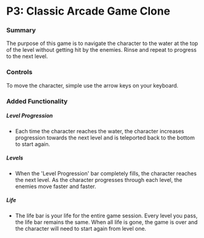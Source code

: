# P3:  Classic Arcade Game Clone

### Summary

The purpose of this game is to navigate the character to the water at the top of the level without getting hit by the enemies. Rinse and repeat to progress to the next level.


### Controls
To move the character, simple use the arrow keys on your keyboard.


### Added Functionality

##### Level Progression
* Each time the character reaches the water, the character increases progression towards the next level and is teleported back to the bottom to start again.

##### Levels
* When the 'Level Progression' bar completely fills, the character reaches the next level. As the character progresses through each level, the enemies move faster and faster.

##### Life
* The life bar is your life for the entire game session. Every level you pass, the life bar remains the same. When all life is gone, the game is over and the character will need to start again from level one.
